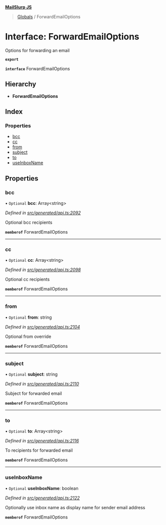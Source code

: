 **[MailSlurp JS](../README.md)**

> [Globals](../README.md) / ForwardEmailOptions

# Interface: ForwardEmailOptions

Options for forwarding an email

**`export`** 

**`interface`** ForwardEmailOptions

## Hierarchy

* **ForwardEmailOptions**

## Index

### Properties

* [bcc](forwardemailoptions.md#bcc)
* [cc](forwardemailoptions.md#cc)
* [from](forwardemailoptions.md#from)
* [subject](forwardemailoptions.md#subject)
* [to](forwardemailoptions.md#to)
* [useInboxName](forwardemailoptions.md#useinboxname)

## Properties

### bcc

• `Optional` **bcc**: Array\<string>

*Defined in [src/generated/api.ts:2092](https://github.com/mailslurp/mailslurp-client/blob/85c640b/src/generated/api.ts#L2092)*

Optional bcc recipients

**`memberof`** ForwardEmailOptions

___

### cc

• `Optional` **cc**: Array\<string>

*Defined in [src/generated/api.ts:2098](https://github.com/mailslurp/mailslurp-client/blob/85c640b/src/generated/api.ts#L2098)*

Optional cc recipients

**`memberof`** ForwardEmailOptions

___

### from

• `Optional` **from**: string

*Defined in [src/generated/api.ts:2104](https://github.com/mailslurp/mailslurp-client/blob/85c640b/src/generated/api.ts#L2104)*

Optional from override

**`memberof`** ForwardEmailOptions

___

### subject

• `Optional` **subject**: string

*Defined in [src/generated/api.ts:2110](https://github.com/mailslurp/mailslurp-client/blob/85c640b/src/generated/api.ts#L2110)*

Subject for forwarded email

**`memberof`** ForwardEmailOptions

___

### to

• `Optional` **to**: Array\<string>

*Defined in [src/generated/api.ts:2116](https://github.com/mailslurp/mailslurp-client/blob/85c640b/src/generated/api.ts#L2116)*

To recipients for forwarded email

**`memberof`** ForwardEmailOptions

___

### useInboxName

• `Optional` **useInboxName**: boolean

*Defined in [src/generated/api.ts:2122](https://github.com/mailslurp/mailslurp-client/blob/85c640b/src/generated/api.ts#L2122)*

Optionally use inbox name as display name for sender email address

**`memberof`** ForwardEmailOptions
